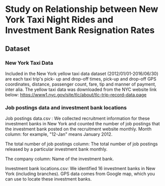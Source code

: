 # Study on Relationship between New York Taxi Night Rides and Investment Bank Resignation Rates

## Dataset
### New York Taxi Data
Included in the New York yellow taxi data dataset (2012/01/01-2016/06/30) are each taxi trip's pick- up and drop-off times, pick-up and drop-off GPS coordinates, 
distance, passenger count, fare, tip and manner of payment, inter alia. The yellow taxi data was downloaded from the NYC website link below:
https://www1.nyc.gov/site/tlc/about/tlc-trip-record-data.page

### Job postings data and investment bank locations
Job postings data.csv : We collected recruitment information for these investment banks in New York and counted the number of job postings that the investment bank posted on the recruitment website monthly.
Month column: for example, "12-Jan" means January 2012.

The total number of job postings column: The total number of job postings released by a particular investment bank monthly.

The company column: Name of the investment bank.

Investment bank locations.csv: We identified 16 investment banks in New York (including branches). GPS data comes from Google map, which you can use to locate these investment banks.

